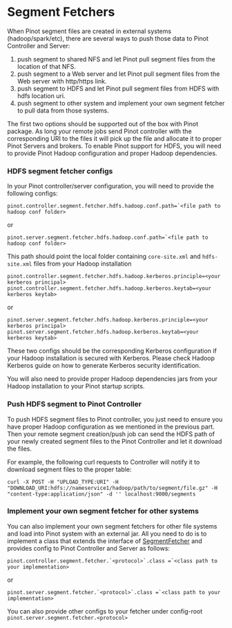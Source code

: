 # Segment Fetchers

When Pinot segment files are created in external systems (hadoop/spark/etc), there are several ways to push those data to Pinot Controller and Server:

1. push segment to shared NFS and let Pinot pull segment files from the location of that NFS.
2. push segment to a Web server and let Pinot pull segment files from the Web server with http/https link.
3. push segment to HDFS and let Pinot pull segment files from HDFS with hdfs location uri.
4. push segment to other system and implement your own segment fetcher to pull data from those systems.

The first two options should be supported out of the box with Pinot package. As long your remote jobs send Pinot controller with the corresponding URI to the files it will pick up the file and allocate it to proper Pinot Servers and brokers. To enable Pinot support for HDFS, you will need to provide Pinot Hadoop configuration and proper Hadoop dependencies.

### HDFS segment fetcher configs

In your Pinot controller/server configuration, you will need to provide the following configs:

```
pinot.controller.segment.fetcher.hdfs.hadoop.conf.path=`<file path to hadoop conf folder>
```

or

```
pinot.server.segment.fetcher.hdfs.hadoop.conf.path=`<file path to hadoop conf folder>
```

This path should point the local folder containing `core-site.xml` and `hdfs-site.xml` files from your Hadoop installation

```
pinot.controller.segment.fetcher.hdfs.hadoop.kerberos.principle=<your kerberos principal>
pinot.controller.segment.fetcher.hdfs.hadoop.kerberos.keytab=<your kerberos keytab>
```

or

```
pinot.server.segment.fetcher.hdfs.hadoop.kerberos.principle=<your kerberos principal>
pinot.server.segment.fetcher.hdfs.hadoop.kerberos.keytab=<your kerberos keytab>
```

These two configs should be the corresponding Kerberos configuration if your Hadoop installation is secured with Kerberos. Please check Hadoop Kerberos guide on how to generate Kerberos security identification.

You will also need to provide proper Hadoop dependencies jars from your Hadoop installation to your Pinot startup scripts.

### Push HDFS segment to Pinot Controller

To push HDFS segment files to Pinot controller, you just need to ensure you have proper Hadoop configuration as we mentioned in the previous part. Then your remote segment creation/push job can send the HDFS path of your newly created segment files to the Pinot Controller and let it download the files.

For example, the following curl requests to Controller will notify it to download segment files to the proper table:

```
curl -X POST -H "UPLOAD_TYPE:URI" -H "DOWNLOAD_URI:hdfs://nameservice1/hadoop/path/to/segment/file.gz" -H "content-type:application/json" -d '' localhost:9000/segments
```

### Implement your own segment fetcher for other systems

You can also implement your own segment fetchers for other file systems and load into Pinot system with an external jar. All you need to do is to implement a class that extends the interface of [SegmentFetcher](https://github.com/apache/incubator-pinot/blob/master/pinot-common/src/main/java/org/apache/pinot/common/segment/fetcher/SegmentFetcher.java) and provides config to Pinot Controller and Server as follows:

```
pinot.controller.segment.fetcher.`<protocol>`.class =`<class path to your implementation>
```

or

```
pinot.server.segment.fetcher.`<protocol>`.class =`<class path to your implementation>
```

You can also provide other configs to your fetcher under config-root `pinot.server.segment.fetcher.<protocol>`
